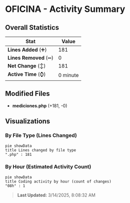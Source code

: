 # OFICINA - Activity Summary 

## Overall Statistics

| Stat                   | Value                                                             |
| ---------------------- | ----------------------------------------------------------------- |
| **Lines Added** (➕)   | 181                                          |
| **Lines Removed** (➖) | 0                                        |
| **Net Change** (↕)    | 181                |
| **Active Time** (⌚)   | 0 minute |


## Modified Files
- **mediciones.php** (+181, -0)

## Visualizations

### By File Type (Lines Changed)

```mermaid
pie showData
title Lines changed by file type
".php" : 181
```

### By Hour (Estimated Activity Count)

```mermaid
pie showData
title Coding activity by hour (count of changes)
"08h" : 1
```


> **Last Updated:** 3/14/2025, 8:08:32 AM